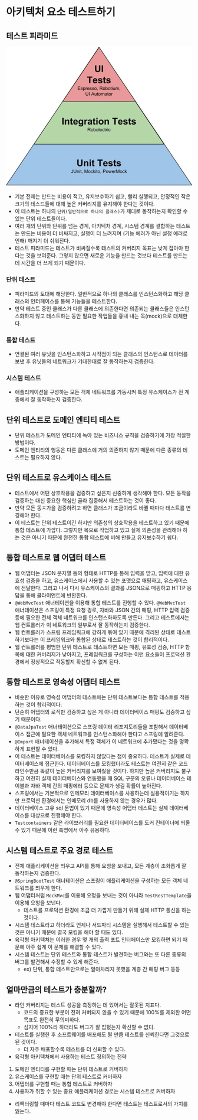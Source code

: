 # 아키텍처 요소 테스트하기

## 테스트 피라미드

![테스트 피라미드](../image/test1.png)

* 기본 전제는 만드는 비용이 적고, 유지보수하기 쉽고, 빨리 실행되고, 안정적인 작은 크기의 테스드들에 대해 높은 커버리지를 유지해야 한다는 것이다.
* 이 테스트는 하나의 `단위(일반적으로 하나의 클래스)`가 제대로 동작하는지 확인할 수 있는 단위 테스트들이다.
* 여러 개의 단위와 단위를 넘는 경계, 아키텍처 경계, 시스템 경계를 결합하는 테스트는 만드는 비용이 더 비싸지고, 실행이 더 느려지며 (기능 에러가
 아닌 설정 에러로 인해) 깨지기 더 쉬워진다.
* 테스트 피라미드는 테스트가 비싸질수록 테스트의 커버리지 목표는 낮게 잡아야 한다는 것을 보여준다. 그렇지 않으면 새로운 기능을 만드는 것보다 테스트를
 만드는 데 시간을 더 쓰게 되기 때문이다.

### 단위 테스트

* 피라미드의 토대에 해당한다. 일반적으로 하나의 클래스를 인스턴스화하고 해당 클래스의 인터페이스를 통해 기능들을 테스트한다.
* 만약 테스트 중인 클래스가 다른 클래스에 의존한다면 의존되는 클래스들은 인스턴스화하지 않고 테스트하는 동안 필요한 작업들을 흉내 내는 목(mock)으로 대체한다.

### 통합 테스트

* 연결된 여러 유닛을 인스턴스화하고 시작점이 되는 클래스의 인스턴스로 데이터를 보낸 후 유닛들의 네트워크가 기대한대로 잘 동작하는지 검증한다.

### 시스템 테스트

* 애플리케이션을 구성하는 모든 객체 네트워크를 가동시켜 특정 유스케이스가 전 계층에서 잘 동작하는지 검증한다.

## 단위 테스트로 도메인 엔티티 테스트

* 단위 테스트가 도메인 엔티티에 녹아 있는 비즈니스 규칙을 검증하기에 가장 적절한 방법이다.
* 도메인 엔티티의 행동은 다른 클래스에 거의 의존하지 않기 때문에 다른 종류의 테스트는 필요하지 않다.

## 단위 테스트로 유스케이스 테스트

* 테스트에서 어떤 상호작용을 검증하고 싶은지 신중하게 생각해야 한다. 모든 동작을 검증하는 대신 중요한 핵심만 골라 집중해서 테스트하는 것이 좋다.
* 만약 모든 동ㅈ가을 검증하려고 하면 클래스가 조금이라도 바뀔 때마다 테스트를 변경해야 한다.
* 이 테스트는 단위 테스트이긴 하지만 의존성의 상호작용을 테스트하고 있기 때문에 통합 테스트에 가깝다. 그렇지만 목으로 작업하고 있고
 실제 의존성을 관리해야 하는 것은 아니기 때문에 완전한 통합 테스트에 비해 만들고 유지보수하기 쉽다.

## 통합 테스트로 웹 어댑터 테스트

* 웹 어댑터는 JSON 문자열 등의 형태로 HTTP를 통해 입력을 받고, 입력에 대한 유효성 검증을 하고, 유스케이스에서 사용할 수 있는 포맷으로 매핑하고,
 유스케이스에 전달한다. 그러고 나서 다시 유스케이스의 결과를 JSON으로 매핑하고 HTTP 응답을 통해 클라이언트에 반환한다.
* `@WebMvcTest` 애너테이션을 이용해 통합 테스트를 진행할 수 있다. `@WebMvcTest` 애너테이션은 스프링이 특정 요청 경로, 자바와 JSON 간의 매핑,
HTTP 입력 검증 등에 필요한 전체 객체 네트워크를 인스턴스화하도록 만든다. 그리고 테스트에서는 웹 컨트롤러가 이 네트워크의 일부로서 잘 동작하는지 검증한다.
* 웹 컨트롤러가 스프링 프레임워크에 강하게 묶여 있기 때문에 격리된 상태로 테스트하기보다는 이 프레임워크와 통합된 상태로 테스트하는 것이 합리적이다.
* 웹 컨트롤러를 평범한 단위 테스트로 테스트하면 모든 매핑, 유효성 검증, HTTP 항목에 대한 커버리지가 낮아지고, 프레임워크를 구성하는 이런 요소들이
 프로덕션 환경에서 정상적으로 작동할지 확신할 수 없게 된다.

## 통합 테스트로 영속성 어댑터 테스트

* 비슷한 이유로 영속성 어댑터의 테스트에는 단위 테스트보다는 통합 테스트를 적용하는 것이 합리적이다.
* 단순히 어댑터의 로직만 검증하고 싶은 게 아니라 데이터베이스 매핑도 검증하고 싶기 때문이다.
* `@DataJpaTest` 애너테이션으로 스프링 데이터 리포지토리들을 포함해서 데이터베이스 접근에 필요한 객체 네트워크를 인스턴스화해야 한다고 스프링에 알려준다.
* `@Import` 애너테이션을 추가해서 특정 객체가 이 네트워크에 추가됐다는 것을 명확하게 표현할 수 있다.
* 이 테스트는 데이터베이스를 모킹하지 않았다는 점이 중요하다. 테스트가 실제로 데이터베이스에 접근한다. 데이터베이스를 모킹했더라도
 테스트는 여전히 같은 코드 라인수만큼 똑같이 높은 커버리지를 보여줬을 것이다. 하지만 높은 커버리지도 불구하고 여전히 실제 데이터베이스와 연동했을 때
 SQL 구문의 오류나 데이터베이스 테이블과 자바 객체 간의 매핑에러 등으로 문제가 생길 확률이 높아진다.
* 스프링에서는 기본적으로 인메모리 데이터베이스를 사용하는데 실용적이기는 하지만 프로덕션 환경에서는 인메모리 db를 사용하지 않는 경우가 많다.
* 데이터베이스 고유 sql 문법이 있기 때문에 영속성 어댑터 테스트는 실제 데이터베이스를 대상으로 진행해야 한다.
* `Testcontainers` 같은 라이브러리를 필요한 데이터베이스를 도커 컨테이너에 띄울 수 있기 때문에 이런 측명에서 아주 유용하다.

## 시스템 테스트로 주요 경로 테스트

* 전체 애플리케이션을 띄우고 API를 통해 요청을 보내고, 모든 계층이 조화롭게 잘 동작하는지 검증한다.
* `@SpringBootTest` 애너테이션은 스프링이 애플리케이션을 구성하는 모든 객체 네트워크를 띄우게 한다.
* 웹 어댑터처럼 `MockMvc`를 이용해 요청을 보내는 것이 아니라 `TestRestTemplate`을 이용해 요청을 보낸다.
  * 테스트를 프로덕션 환경에 조금 더 가깝게 만들기 위해 실제 HTTP 통신을 하는 것이다.
* 시스템 테스트라고 하더라도 언제나 서드파티 시스템을 실행해서 테스트할 수 있는 것은 아니기 때문에 결국 모킹을 해야 할 때도 있다.
* 육각형 아키텍처는 이러한 경우 몇 개의 출력 포트 인터페이스만 모킹하면 되기 때문에 아주 쉽게 이 문제를 해결할 수 있다.
* 시스템 테스트는 단위 테스트와 통합 테스트가 발견하는 버그와는 또 다른 종류의 버그를 발견해서 수정할 수 있게 해준다.
  * ex) 단위, 통합 테스트만으로는 알아차리지 못했을 계층 간 매핑 버그 등등

## 얼마만큼의 테스트가 충분할까?

* 라인 커버리지는 테스트 성공을 측정하는 데 있어서는 잘못된 지표다.
  * 코드의 중요한 부분이 전혀 커버되지 않을 수 있기 때문에 100%를 제외한 어떤 목표도 완전히 무의미하다.
  * 심지어 100%라 하더라도 버그가 잘 잡혔는지 확신할 수 없다.
* 테스트를 실행한 후 소프트웨어를 배포해도 될 만큼 테스트를 신뢰한다면 그것으로 된 것이다.
  * 더 자주 배포할수록 테스트를 더 신뢰할 수 있다.
* 육각형 아키텍처에서 사용하는 테스트 정의하는 전략

1. 도메인 엔티티를 구현할 때는 단위 테스트로 커버하자
2. 유스케이스를 구현할 때는 단위 테스트로 커버하자
3. 어댑터를 구현할 때는 통합 테스트로 커버하자
4. 사용자가 취할 수 있는 중요 애플리케이션 경로는 시스템 테스트로 커버하자

* 리팩터링할 때마다 테스트 코드도 변경해야 한다면 테스트는 테스트로서의 가치를 잃는다.
